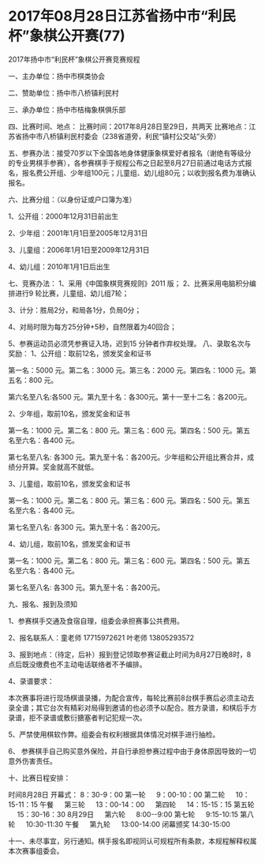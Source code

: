 # 2017年08月28日江苏省扬中市“利民杯”象棋公开赛(77)

2017年扬中市“利民杯”象棋公开赛竞赛规程


一、主办单位：扬中市棋类协会

二、赞助单位：扬中市八桥镇利民村

三、承办单位：扬中市桔梅象棋俱乐部

四、比赛时间、地点：
比赛时间：2017年8月28日至29日，共两天
比赛地点：江苏省扬中市八桥镇利民村委会（238省道旁，利民“镇村公交站”头旁）

五、参赛办法：接受70岁以下全国各地身体健康象棋爱好者报名（谢绝有等级分的专业男棋手参赛），各参赛棋手于规程公布之日起至8月27日前通过电话方式报名，报名费公开组、少年组100元；儿童组、幼儿组80元；以收到报名费为准确认报名。

六、比赛分组：（以身份证或户口簿为准）

1、公开组：2000年12月31日前出生

2、少年组：2001年1月1日至2005年12月31日

3、儿童组：2006年1月1日至2009年12月31日

4、幼儿组：2010年1月1日后出生

七、竞赛办法：
1、采用《中国象棋竞赛规则》2011 版；
2、比赛采用电脑积分编排进行9 轮比赛，儿童组、幼儿组7轮；

3、计分：胜局2分，和局各1分，负局0分；

4、对局时限为每方25分钟+5秒，自然限着为40回合；

5、参赛运动员必须凭参赛证入场，迟到15 分钟者作弃权处理。
八、录取名次与奖励：
1、公开组：取前12名，颁发奖金和证书

第一名：5000 元。第二名：3000 元。第三名：2000 元。第四名：1000 元。第五名：800 元。

第六名至八名:各500 元。第九至十名：各300元。第十一至十二名：各200元。

2、少年组，取前10名，颁发奖金和证书

第一名：1000 元。第二名：800 元。第三名：600 元。第四名：500 元。第五名至六名：各400 元。

第七名至八名: 各300 元。第九至十名：各200元。少年组和公开组比赛合并，成绩分开算。奖金就高不就低。

3、儿童组，取前10名，颁发奖金和证书

第一名：1000 元。第二名：800 元。第三名：600 元。第四名：500 元。第五名至六名：各400 元。

第七名至八名: 各300 元。第九至十名：各200元。

4、幼儿组，取前10名，颁发奖金和证书

第一名：1000 元。第二名：800 元。第三名：600 元。第四名：500 元。第五名至六名：各400 元。

第七名至八名: 各300 元。第九至十名：各200元。


九、报名、报到及须知

1、参赛棋手交通及食宿自理，组委会承担赛事公共费用。

2、报名联系人：童老师 17715972621 叶老师 13805293572

3、报到地点：（待定，后补）报到登记领取参赛证截止时间为8月27日晚8时，8点后既没缴费也不主动电话联络者不予编排。

4、录谱要求：

本次赛事将进行现场棋谱录播，为配合宣传，每轮比赛前8台棋手赛后必须主动去录全谱；其它台次有精彩对局得到邀请的也必须予以配合。胜方录谱，和棋后手方录谱，拒不录谱或敷衍搪塞者判记犯规一次。

5、严禁使用棋软作弊。组委会有权利根据具体情况对棋手进行抽检。

6、 参赛棋手自己购买意外保险，并自行承担参赛过程中由于身体原因导致的一切意外伤害责任。

十、比赛日程安排：

  时间8月28日 
开幕式： 
8：30-9：00 
第一轮 　 
9：00-10：00 
第二轮 　 
10：15-11：15 
午餐 　 
第三轮 　 
13：00-14：00 
 　 
第四轮 　 
14：15-15：15 
第五轮 　 
15：30-16：30 
8月29日 　 
第六轮 　 
8:00--9:00 
第七轮 　 
9:15-10:15 
第八轮 　 
10:30-11:30 
午餐 　 
第九轮 　 
13:00-14:00 
闭幕颁奖 
14:30-15:00 


 
十一、未尽事宜，另行通知。棋手报名即视同认可规程所有条款，本规程解释权属本次赛事组委会。

